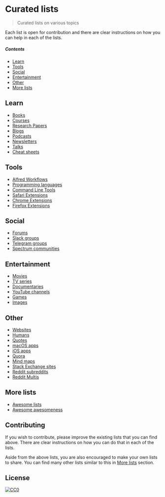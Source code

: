 # Curated lists

> Curated lists on various topics

Each list is open for contribution and there are clear instructions on how you can help in each of the lists.

##### Contents

- [Learn](#learn)
- [Tools](#tools)
- [Social](#social)
- [Entertainment](#entertainment)
- [Other](#other)
- [More lists](#more-lists)

## Learn

- [Books](https://github.com/learn-anything/books#readme)
- [Courses](https://github.com/learn-anything/courses#readme)
- [Research Papers](https://github.com/learn-anything/research-papers#readme)
- [Blogs](https://github.com/learn-anything/blogs#readme)
- [Podcasts](https://github.com/learn-anything/podcasts#readme)
- [Newsletters](https://github.com/learn-anything/newsletters#readme)
- [Talks](https://github.com/learn-anything/talks#readme)
- [Cheat sheets](https://github.com/learn-anything/cheat-sheets#readme)

## Tools

- [Alfred Workflows](https://github.com/learn-anything/alfred-workflows#readme)
- [Programming languages](https://github.com/learn-anything/programming-languages#readme)
- [Command Line Tools](https://github.com/learn-anything/command-line-tools#readme)
- [Safari Extensions](https://github.com/learn-anything/safari-extensions#readme)
- [Chrome Extensions](https://github.com/learn-anything/chrome-extensions#readme)
- [Firefox Extensions](https://github.com/learn-anything/firefox-extensions#readme)

## Social

- [Forums](https://github.com/learn-anything/forums#readme)
- [Slack groups](https://github.com/learn-anything/slack-groups#readme)
- [Telegram groups](https://github.com/learn-anything/telegram-groups#readme)
- [Spectrum communities](https://github.com/learn-anything/spectrum#readme)

## Entertainment

- [Movies](https://github.com/learn-anything/movies#readme)
- [TV series](https://github.com/learn-anything/tv-series#readme)
- [Documentaries](https://github.com/learn-anything/documentaries#readme)
- [YouTube channels](https://github.com/learn-anything/youtube#readme)
- [Games](https://github.com/learn-anything/games#readme)
- [Images](https://github.com/learn-anything/images#readme)

## Other

- [Websites](https://github.com/learn-anything/websites#readme)
- [Humans](https://github.com/learn-anything/humans#readme)
- [Quotes](https://github.com/learn-anything/quotes#readme)
- [macOS apps](https://github.com/learn-anything/macos-apps#readme)
- [iOS apps](https://github.com/learn-anything/ios-apps#readme)
- [Quora](https://github.com/learn-anything/quora#readme)
- [Mind maps](https://github.com/learn-anything/mindmaps#readme)
- [Stack Exchange sites](https://github.com/learn-anything/stack-exchange#readme)
- [Reddit subreddits](https://github.com/learn-anything/reddit#readme)
- [Reddit Multis](https://github.com/learn-anything/reddit-multi#readme)

## More lists

- [Awesome lists](https://github.com/sindresorhus/awesome#readme)
- [Awesome awesomeness](https://github.com/bayandin/awesome-awesomeness#readme)

## Contributing

If you wish to contribute, please improve the existing lists that you can find above. There are clear instructions on how you can do that in each of the lists.

Aside from the above lists, you are also encouraged to make your own lists to share. You can find many other lists similar to this in [More lists](#more-lists) section.

## License

[![CC0](http://mirrors.creativecommons.org/presskit/buttons/88x31/svg/cc-zero.svg)](https://creativecommons.org/publicdomain/zero/1.0/)
